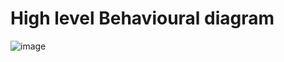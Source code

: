 # High level Behavioural diagram
![image](https://www.engineersgarage.com/wp-content/uploads/2019/10/16x2-lcd-4x3-numeric-keypad-interfacing-with-8051-microcontroller_orig-1.png)

